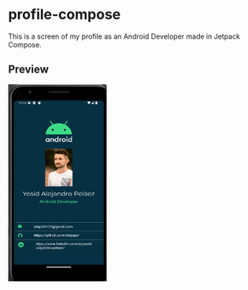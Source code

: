 # profile-compose
This is a screen of my profile as an Android Developer made in Jetpack Compose.

## Preview
<img src="/profile-screenshoot.png" width="200" height="400"/> 
